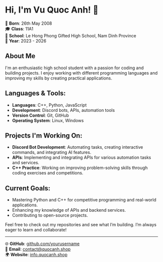 # Hi, I'm Vu Quoc Anh! 👋

🎉 **Born**: 26th May 2008  
🎓 **Class**: 11A1  
🏫 **School**: Le Hong Phong Gifted High School, Nam Dinh Province  
📅 **Year**: 2023 - 2026  

## About Me
I'm an enthusiastic high school student with a passion for coding and building projects. I enjoy working with different programming languages and improving my skills by creating practical applications.

## Languages & Tools:
- **Languages**: C++, Python, JavaScript
- **Development**: Discord bots, APIs, automation tools
- **Version Control**: Git, GitHub
- **Operating System**: Linux, Windows

## Projects I'm Working On:
- **Discord Bot Development**: Automating tasks, creating interactive commands, and integrating AI features.
- **APIs**: Implementing and integrating APIs for various automation tasks and services.
- **C++ Practice**: Working on improving problem-solving skills through coding exercises and competitions.

## Current Goals:
- Mastering Python and C++ for competitive programming and real-world applications.
- Enhancing my knowledge of APIs and backend services.
- Contributing to open-source projects.

Feel free to check out my repositories and see what I’m building. I’m always eager to learn and collaborate!

---

🌐 **GitHub**: [github.com/yourusername](https://github.com/cauvang32)  
📧 **Email**: contact@quocanh.shop  
🌍 **Website**: [info.quocanh.shop](https://info.quocanh.shop)
